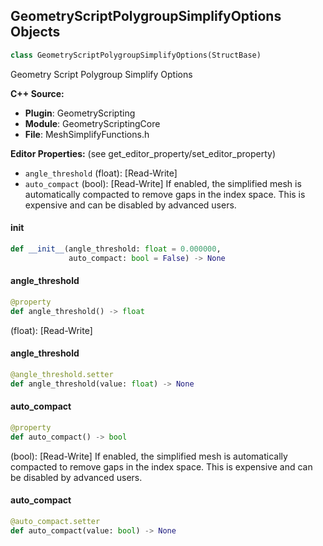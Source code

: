 ## GeometryScriptPolygroupSimplifyOptions Objects

```python
class GeometryScriptPolygroupSimplifyOptions(StructBase)
```

Geometry Script Polygroup Simplify Options

**C++ Source:**

- **Plugin**: GeometryScripting
- **Module**: GeometryScriptingCore
- **File**: MeshSimplifyFunctions.h

**Editor Properties:** (see get_editor_property/set_editor_property)

- ``angle_threshold`` (float):  [Read-Write]
- ``auto_compact`` (bool):  [Read-Write] If enabled, the simplified mesh is automatically compacted to remove gaps in the index space. This is expensive and can be disabled by advanced users.

<a id="unreal.GeometryScriptPolygroupSimplifyOptions.__init__"></a>

#### __init__

```python
def __init__(angle_threshold: float = 0.000000,
             auto_compact: bool = False) -> None
```

<a id="unreal.GeometryScriptPolygroupSimplifyOptions.angle_threshold"></a>

#### angle_threshold

```python
@property
def angle_threshold() -> float
```

(float):  [Read-Write]

<a id="unreal.GeometryScriptPolygroupSimplifyOptions.angle_threshold"></a>

#### angle_threshold

```python
@angle_threshold.setter
def angle_threshold(value: float) -> None
```

<a id="unreal.GeometryScriptPolygroupSimplifyOptions.auto_compact"></a>

#### auto_compact

```python
@property
def auto_compact() -> bool
```

(bool):  [Read-Write] If enabled, the simplified mesh is automatically compacted to remove gaps in the index space. This is expensive and can be disabled by advanced users.

<a id="unreal.GeometryScriptPolygroupSimplifyOptions.auto_compact"></a>

#### auto_compact

```python
@auto_compact.setter
def auto_compact(value: bool) -> None
```

<a id="unreal.GeometryScriptSimplifyMeshOptions"></a>
